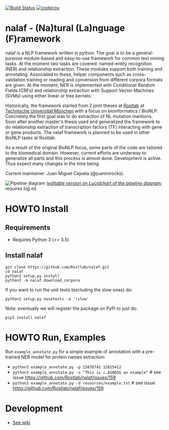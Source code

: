 [![Build Status](https://travis-ci.org/Rostlab/nalaf.svg?branch=develop)](https://travis-ci.org/Rostlab/nalaf)
[![codecov](https://codecov.io/gh/Rostlab/nalaf/branch/feature%2FExperimental/graph/badge.svg)](https://codecov.io/gh/Rostlab/nalaf)

# nalaf - (Na)tural (La)nguage (F)ramework

nalaf is a NLP framework written in python. The goal is to be a general-purpose module-based and easy-to-use framework for common text mining tasks. At the moment two tasks are covered: named-entity recognition (NER) and relationship extraction. These modules support both training and annotating. Associated to these, helper components such as cross-validation training or reading and conversion from different corpora formats are given. At the moment, NER is implemented with Conditional Random Fields (CRFs) and relationship extraction with Support Vector Machines (SVMs) using either linear or tree kernels.

Historically, the framework started from 2 joint theses at [Rostlab](https://rostlab.org) at [Technische Universität München](http://www.tum.de/en/homepage/) with a focus on bioinformatics / BioNLP. Concretely the first goal was to do extraction of NL mutation mentions. Soon after another master's thesis used and generalized the framework to do relationship extraction of transcription factors (TF) interacting with gene or gene products. The nalaf framework is planned to be used in other BioNLP tasks at Rostlab.

As a result of the original BioNLP focus, some parts of the code are tailored to the biomedical domain. However, current efforts are underway to generalize all parts and this process is almost done. Development is active. Thus expect many changes in the time being.

Current maintainer: Juan Miguel Cejuela (@juanmirocks).

![Pipeline diagram](https://www.lucidchart.com/publicSegments/view/558052b8-fcf0-4e3b-a6b4-05990a008f2c/image.png)
(_[editable version on Lucidchart of the pipeline diagram](https://www.lucidchart.com/invitations/accept/9236d544-8b56-46c4-9f99-62fdf18e838a); requires log in_)

# HOWTO Install

## Requirements

* Requires Python 3 (>= 3.5)


## Install nalaf

```shell
git clone https://github.com/Rostlab/nalaf.git
cd nalaf
python3 setup.py install
python3 -m nalaf.download_corpora
```

If you want to run the unit tests (excluding the slow ones) do:

```shell
python3 setup.py nosetests -a '!slow'
```

Note: eventually we will register the package on PyPi to just do:

```
pip3 install nalaf
```

# HOWTO Run, Examples

Run `example_annotate.py` for a simple example of annotation with a pre-trained NER model for protein names extraction:

* `python3 example_annotate.py -p 15878741 12625412`
* `python3 example_annotate.py -s "This is c.A1003G an example"` # see issue https://github.com/Rostlab/nalaf/issues/159
* `python3 example_annotate.py -d resources/example.txt` # see issue https://github.com/Rostlab/nalaf/issues/159


# Development

* [See wiki](https://github.com/Rostlab/nalaf/wiki/Developer-Info)

